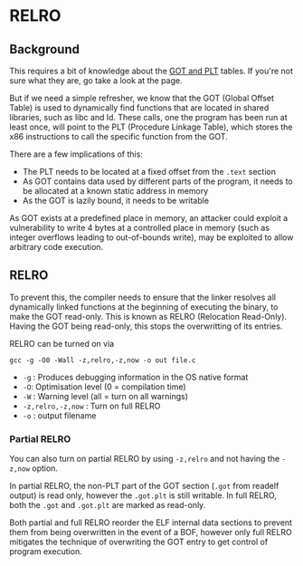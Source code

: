 # RELRO

## Background

This requires a bit of knowledge about the [GOT and PLT](../theory/got-and-plt.md) tables. If you're not sure what they are, go take a look at the page.

But if we need a simple refresher, we know that the GOT \(Global Offset Table\) is used to dynamically find functions that are located in shared libraries, such as libc and ld. These calls, one the program has been run at least once, will point to the PLT \(Procedure Linkage Table\), which stores the x86 instructions to call the specific function from the GOT.

There are a few implications of this:

* The PLT needs to be located at a fixed offset from the `.text` section
* As GOT contains data used by different parts of the program, it needs to be allocated at a known static address in memory
* As the GOT is lazily bound, it needs to be writable

As GOT exists at a predefined place in memory, an attacker could exploit a vulnerability to write 4 bytes at a controlled place in memory \(such as integer overflows leading to out-of-bounds write\), may be exploited to allow arbitrary code execution.

## RELRO

To prevent this, the compiler needs to ensure that the linker resolves all dynamically linked functions at the beginning of executing the binary, to make the GOT read-only. This is known as RELRO \(Relocation Read-Only\). Having the GOT being read-only, this stops the overwritting of its entries.

RELRO can be turned on via

```text
gcc -g -O0 -Wall -z,relro,-z,now -o out file.c
```

* `-g` : Produces debugging information in the OS native format
* `-O`: Optimisation level \(0 = compilation time\)
* `-W` : Warning level \(all = turn on all warnings\)
* `-z,relro,-z,now` : Turn on full RELRO
* `-o` : output filename

### Partial RELRO

You can also turn on partial RELRO by using `-z,relro` and not having the `-z,now` option. 

In partial RELRO, the non-PLT part of the GOT section \(`.got` from readelf output\) is read only, however the `.got.plt` is still writable. In full RELRO, both the `.got` and `.got.plt` are marked as read-only.

Both partial and full RELRO reorder the ELF internal data sections to prevent them from being overwritten in the event of a BOF, however only full RELRO mitigates the technique of overwriting the GOT entry to get control of program execution.

